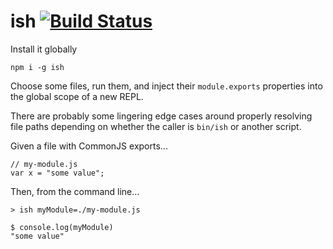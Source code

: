 # ish [![Build Status](https://travis-ci.org/nickb1080/ish.svg?branch=master)](https://travis-ci.org/nickb1080/ish)

Install it globally

```
npm i -g ish
```

Choose some files, run them, and inject their `module.exports` properties into the global scope of a new REPL.

There are probably some lingering edge cases around properly resolving file paths depending on whether the caller is `bin/ish` or another script.


Given a file with CommonJS exports...
```
// my-module.js
var x = "some value";
```

Then, from the command line...
```
> ish myModule=./my-module.js

$ console.log(myModule)
"some value"
```

